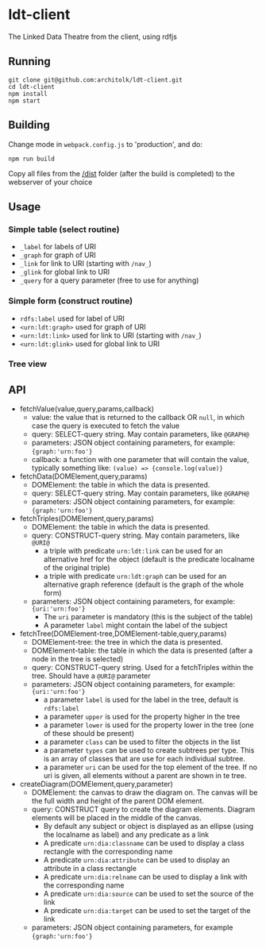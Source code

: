 # ldt-client
The Linked Data Theatre from the client, using rdfjs

## Running

```
git clone git@github.com:architolk/ldt-client.git
cd ldt-client
npm install
npm start
```

## Building

Change mode in `webpack.config.js` to 'production', and do:

```
npm run build
```

Copy all files from the [/dist](dist) folder (after the build is completed) to the webserver of your choice

## Usage

### Simple table (select routine)

- `_label` for labels of URI
- `_graph` for graph of URI
- `_link` for link to URI (starting with `/nav_`)
- `_glink` for global link to URI
- `_query` for a query parameter (free to use for anything)

### Simple form (construct routine)

- `rdfs:label` used for label of URI
- `<urn:ldt:graph>` used for graph of URI
- `<urn:ldt:link>` used for link to URI (starting with `/nav_`)
- `<urn:ldt:glink>` used for global link to URI

### Tree view

## API

- fetchValue(value,query,params,callback)
  - value: the value that is returned to the callback OR `null`, in which case the query is executed to fetch the value
  - query: SELECT-query string. May contain parameters, like `@GRAPH@`
  - parameters: JSON object containing parameters, for example: `{graph:'urn:foo'}`
  - callback: a function with one parameter that will contain the value, typically something like: `(value) => {console.log(value)}`
- fetchData(DOMElement,query,params)
  - DOMElement: the table in which the data is presented.
  - query: SELECT-query string. May contain parameters, like `@GRAPH@`
  - parameters: JSON object containing parameters, for example: `{graph:'urn:foo'}`
- fetchTriples(DOMElement,query,params)
  - DOMElement: the table in which the data is presented.
  - query: CONSTRUCT-query string. May contain parameters, like `@URI@`
    - a triple with predicate `urn:ldt:link` can be used for an alternative href for the object (default is the predicate localname of the original triple)
    - a triple with predicate `urn:ldt:graph` can be used for an alternative graph reference (default is the graph of the whole form)
  - parameters: JSON object containing parameters, for example: `{uri:'urn:foo'}`
    - The `uri` parameter is mandatory (this is the subject of the table)
    - A parameter `label` might contain the label of the subject
- fetchTree(DOMElement-tree,DOMElement-table,query,params)
  - DOMElement-tree: the tree in which the data is presented.
  - DOMElement-table: the table in which the data is presented (after a node in the tree is selected)
  - query: CONSTRUCT-query string. Used for a fetchTriples within the tree. Should have a `@URI@` parameter
  - parameters: JSON object containing parameters, for example: `{uri:'urn:foo'}`
    - a parameter `label` is used for the label in the tree, default is `rdfs:label`
    - a parameter `upper` is used for the property higher in the tree
    - a parameter `lower` is used for the property lower in the tree (one of these should be present)
    - a parameter `class` can be used to filter the objects in the list
    - a parameter `types` can be used to create subtrees per type. This is an array of classes that are use for each individual subtree.
    - a parameter `uri` can be used for the top element of the tree. If no uri is given, all elements without a parent are shown in te tree.
- createDiagram(DOMElement,query,parameter)
  - DOMElement: the canvas to draw the diagram on. The canvas will be the full width and height of the parent DOM element.
  - query: CONSTRUCT query to create the diagram elements. Diagram elements will be placed in the middle of the canvas.
    - By default any subject or object is displayed as an ellipse (using the localname as label) and any predicate as a link
    - A predicate `urn:dia:classname` can be used to display a class rectangle with the corresponding name
    - A predicate `urn:dia:attribute` can be used to display an attribute in a class rectangle
    - A predicate `urn:dia:relname` can be used to display a link with the corresponding name
    - A predicate `urn:dia:source` can be used to set the source of the link
    - A predicate `urn:dia:target` can be used to set the target of the link
  - parameters: JSON object containing parameters, for example `{graph:'urn:foo'}`
